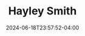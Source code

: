 ---
title: Hayley Smith
date: 2024-06-18T23:57:52-04:00
featured_image: Hayley-Smith.webp
featured_image_attr: Jax Headshots
featured_image_attr_link: https://www.jaxheadshots.co/
featured_image_alt: 
featured_image_caption: Hayley Smith
Socials:
  Facebook: 
  Twitter: 
  Instagram: 
  LinkedIn: 
  IBDB: 
  IMDb:
  Website: 
---